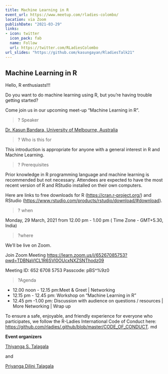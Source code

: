 ```yaml
---
title: Machine Learning in R
event_url: https://www.meetup.com/rladies-colombo/
location: via Zoom
publishDate: "2021-03-29"
links:
- icon: twitter
  icon_pack: fab
  name: Follow
  url: https://twitter.com/RLadiesColombo
url_slides: "https://github.com/kasungayan/RladiesTalk21"
---
```


## Machine Learning in R

Hello, R enthusiasts!!!

Do you want to do machine learning using R, but you’re having trouble getting started?

Come join us in our upcoming meet-up “Machine Learning in R”.

> ? Speaker

[Dr. Kasun Bandara, University of Melbourne, Australia]()

>? Who is this for

This introduction is appropriate for anyone with a general interest in R and Machine Learning.

> ? Prerequisites

Prior knowledge in R programming language and machine learning is recommended but not necessary. Attendees are expected to have the most recent version of R and RStudio installed on their own computers.

Here are links to free downloads for R (https://cran.r-project.org/) and RStudio (https://www.rstudio.com/products/rstudio/download/#download).

> ? when

Monday, 29 March, 2021 from 12.00 pm - 1.00 pm ( Time Zone - GMT+5.30, India)

> ?where

We’ll be live on Zoom.

Join Zoom Meeting
https://learn.zoom.us/j/65267085753?pwd=TDBNaVlCL1R6SVl0OUcxNXZSNThodz09

Meeting ID: 652 6708 5753
Passcode: pBS^%9z0

> ?Agenda

- 12.00 noon - 12.15 pm:Meet & Greet | Networking
- 12.15 pm - 12.45 pm: Workshop on “Machine Learning in R”
- 12.45 pm -1.00 pm: Discussion with audience on questions / resources | More Networking | Wrap up

To ensure a safe, enjoyable, and friendly experience for everyone who participates, we follow the R-Ladies International Code of Conduct here: https://github.com/rladies/.github/blob/master/CODE_OF_CONDUCT. md

**Event organizers**

[Thiyanga S. Talagala](https://thiyanga.netlify.app/)

and

[Priyanga Dilini Talagala](https://prital.netlify.app/)
